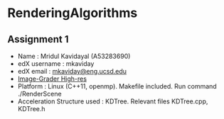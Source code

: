 # RenderingAlgorithms


Assignment 1
------------
- Name : Mridul Kavidayal (A53283690)
- edX username : mkaviday
- edX email : mkaviday@eng.ucsd.edu
- [Image-Grader High-res](https://lifan.s3.amazonaws.com/homework1/f18ea7d5430de16431b336b8bb7437b2/20200413194205/index.html)
- Platform : Linux (C++11, openmp). Makefile included. Run command ./RenderScene <scenefile>
- Acceleration Structure used : KDTree. Relevant files KDTree.cpp, KDTree.h
